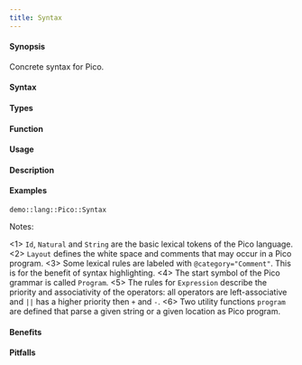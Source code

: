 ```yaml
---
title: Syntax
---
```


#### Synopsis

Concrete syntax for Pico.

#### Syntax


#### Types

#### Function
       
#### Usage

#### Description

#### Examples

```rascal-include
demo::lang::Pico::Syntax
```

                
Notes:

<1>  `Id`, `Natural` and `String` are the basic lexical tokens of the Pico language.
<2>  `Layout` defines the white space and comments that may occur in a Pico program.
<3>  Some lexical rules are labeled with `@category="Comment"`. This is for the benefit of syntax highlighting.
<4>  The start symbol of the Pico grammar is called `Program`.
<5>  The rules for `Expression` describe the priority and associativity of the operators: all operators are left-associative and `||` has a higher priority then `+` and `-`.
<6>  Two utility functions `program` are defined that parse a given string or a given location as Pico program.

#### Benefits

#### Pitfalls


